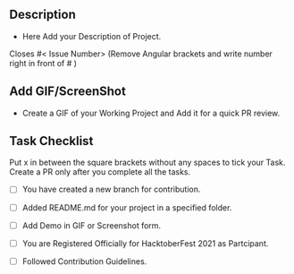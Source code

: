 ## Description

- Here Add your Description of Project.

Closes #< Issue Number> (Remove Angular brackets and write number right in front of # ) 

## Add GIF/ScreenShot 

- Create a GIF of your Working Project and Add it for a quick PR review.

## Task Checklist
Put x in between the square brackets without any spaces to tick your Task.  Create a PR only after you complete all the tasks.
- [ ] You have created a new branch for contribution.
- [ ] Added README.md for your project in a specified folder.
- [ ] Add Demo in GIF or Screenshot form.
- [ ] You are Registered Officially for HacktoberFest 2021 as Partcipant.
- [ ] Followed Contribution Guidelines.

